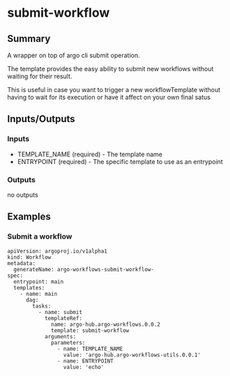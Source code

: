 # submit-workflow

## Summary
A wrapper on top of argo cli submit operation.

The template provides the easy ability to submit new workflows without waiting for their result.

This is useful in case you want to trigger a new workflowTemplate without having to wait for its execution or have it affect on your own final satus

## Inputs/Outputs

### Inputs
* TEMPLATE_NAME (required) - The template name
* ENTRYPOINT (required) - The specific template to use as an entrypoint

### Outputs
no outputs

## Examples

### Submit a workflow 
```
apiVersion: argoproj.io/v1alpha1
kind: Workflow
metadata:
  generateName: argo-workflows-submit-workflow-
spec:
  entrypoint: main
  templates:
    - name: main
      dag:
        tasks:
          - name: submit
            templateRef:
              name: argo-hub.argo-workflows.0.0.2
              template: submit-workflow
            arguments:
              parameters:
                - name: TEMPLATE_NAME
                  value: 'argo-hub.argo-workflows-utils.0.0.1'
                - name: ENTRYPOINT
                  value: 'echo'
```
